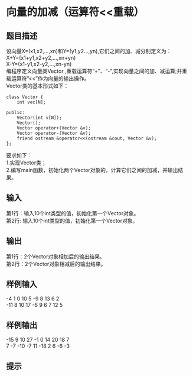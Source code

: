  # 向量的加减（运算符<<重载）  
  
 ## 题目描述  
 设向量X=(x1,x2,…,xn)和Y=(y1,y2…,yn),它们之间的加、减分别定义为：  
   X+Y=(x1+y1,x2+y2,…,xn+yn)  
   X-Y=(x1-y1,x2-y2,…,xn-yn)  
 编程序定义向量类Vector ,重载运算符“+”、“-”,实现向量之间的加、减运算;并重载运算符”<<”作为向量的输出操作。  
 Vector类的基本形式如下：  
 ```  
 class Vector {  
     int vec[N];  
  
 public:  
     Vector(int v[N]);  
     Vector();  
     Vector operator+(Vector &v);  
     Vector operator-(Vector &v);  
     friend ostream &operator<<(ostream &cout, Vector &v);  
 };  
 ```  
 要求如下：  
 1.实现Vector类；  
 2.编写main函数，初始化两个Vector对象的，计算它们之间的加减，并输出结果。  
 ## 输入  
 第1行：输入10个int类型的值，初始化第一个Vector对象。  
 第2行: 输入10个int类型的值，初始化第一个Vector对象。  
 ## 输出  
 第1行：2个Vector对象相加后的输出结果。  
 第2行：2个Vector对象相减后的输出结果。  
 ## 样例输入  
 -4 1 0 10 5 -9 8 13 6 2  
 -11 8 10 17 -6 9 6 7 12 5  
 ## 样例输出  
 -15 9 10 27 -1 0 14 20 18 7  
 7 -7 -10 -7 11 -18 2 6 -6 -3  
 ## 提示  
   
  
